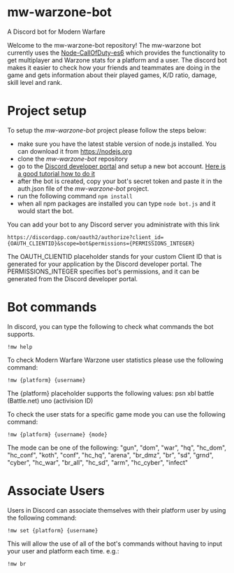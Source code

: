 # mw-warzone-bot

A Discord bot for Modern Warfare

Welcome to the mw-warzone-bot repository! The mw-warzone bot currently uses the [Node-CallOfDuty-es6] which provides the functionality to get multiplayer and Warzone stats for a platform and a user. The discord bot makes it easier to check how your friends and teammates are doing in the game and gets information about their played games, K/D ratio, damage, skill level and rank.

# Project setup

To setup the *mw-warzone-bot* project please follow the steps below:
- make sure you have the latest stable version of node.js installed. You can download it from https://nodejs.org
- clone the *mw-warzone-bot* repository
- go to the [Discord developer portal] and setup a new bot account. [Here is a good tutorial how to do it]
- after the bot is created, copy your bot's secret token and paste it in the auth.json file of the *mw-warzone-bot* project.
- run the following command `npm install`
- when all npm packages are installed you can type `node bot.js` and it would start the bot.

You can add your bot to any Discord server you administrate with this link 
```
https://discordapp.com/oauth2/authorize?client_id={OAUTH_CLIENTID}&scope=bot&permissions={PERMISSIONS_INTEGER} 
```
The OAUTH_CLIENTID placeholder stands for your custom Client ID that is generated for your application by the Discord developer portal.
The PERMISSIONS_INTEGER specifies bot's permissions, and it can be generated from the Discord developer portal.

# Bot commands

In discord, you can type the following to check what commands the bot supports.
```
!mw help
```

To check Modern Warfare Warzone user statistics please use the following command:
```
!mw {platform} {username}
```
The {platform} placeholder supports the following values:
psn
xbl
battle (Battle.net)
uno (activision ID)

To check the user stats for a specific game mode you can use the following command:
```
!mw {platform} {username} {mode}
```

The mode can be one of the following:
"gun",
"dom",
"war",
"hq",
"hc_dom",
"hc_conf",
"koth",
"conf",
"hc_hq",
"arena",
"br_dmz",
"br",
"sd",
"grnd",
"cyber",
"hc_war",
"br_all",
"hc_sd",
"arm",
"hc_cyber",
"infect"

# Associate Users

Users in Discord can associate themselves with their platform user by using the following command:
```
!mw set {platform} {username}
```
This will allow the use of all of the bot's commands without having to input your user and platform each time.
e.g.:
```
!mw br
```

[Node-CallOfDuty-es6]: https://github.com/Lierrmm/Node-CallOfDuty-es6
[Discord developer portal]: https://discordapp.com/developers/applications/
[Here is a good tutorial how to do it]: https://discordpy.readthedocs.io/en/rewrite/discord.html